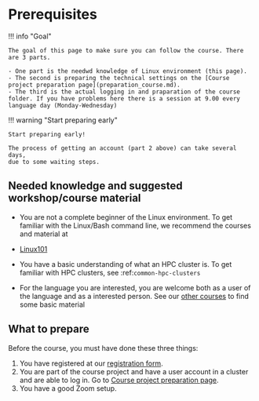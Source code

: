 # Prerequisites

!!! info "Goal"

    The goal of this page to make sure you can follow the course. There are 3 parts.

    - One part is the needwd knowledge of Linux environment (this page).
    - The second is preparing the technical settings on the [Course project preparation page](preparation_course.md).
    - The third is the actual logging in and praparation of the course folder. If you have problems here there is a session at 9.00 every language day (Monday-Wednesday)

!!! warning "Start preparing early"

    Start preparing early!

    The process of getting an account (part 2 above) can take several days, 
    due to some waiting steps.

## Needed knowledge and suggested workshop/course material

- You are not a complete beginner of the Linux environment.
  To get familiar with the Linux/Bash command line,
  we recommend the courses and material at

- [Linux101](https://hpc2n.github.io/linux-command-line-101/)

- You have a basic understanding of what an HPC cluster is.
  To get familiar with HPC clusters,
  see :ref:`common-hpc-clusters`

- For the language you are interested, you are welcome both as a user of the language and as a interested person.
See our [other courses](./common/other_courses.md) to find some basic material
    
## What to prepare 

Before the course, you must have done these three things:

1. You have registered at our [registration form](https://www.hpc2n.umu.se/events/courses/2025/fall/r-matlab-julia).
2. You are part of the course project and have a user account in a cluster and are able to log in. Go to [Course project preparation page](preparation_course.md).
3. You have a good Zoom setup.


<!-- 

RJCB: I think this is misleading:
learners perfectly get away with this,
as we teachers tell all they need to know.
I think these study prerequirements do more damage than good.

These are the things you need to follow the course:

- You have a basic understanding of what an HPC cluster is.
  To get familiar with HPC clusters,
  see [our material on HPC clusters](common/hpc_clusters.md)
- You are not a complete beginner of the Linux environment.
  To get familiar with the Linux/Bash command line,
  we recommend the courses and material at
  [our collection of other courses](common/other_courses.md)

-->
